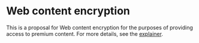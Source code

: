 # Web content encryption

This is a proposal for Web content encryption for the purposes of providing access to premium content. For more details, see the [explainer](./explainer.md).

